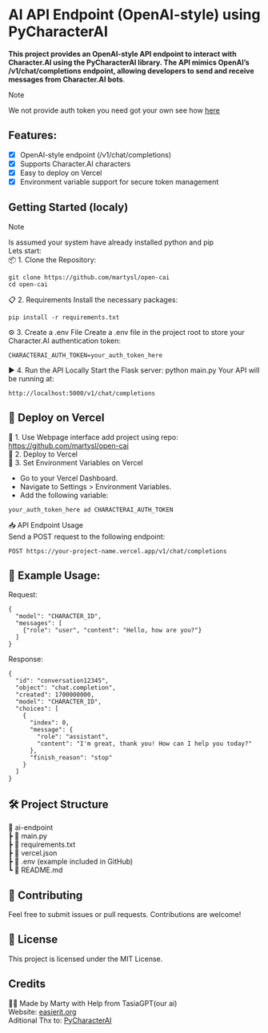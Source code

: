 # AI API Endpoint (OpenAI-style) using PyCharacterAI

**This project provides an OpenAI-style API endpoint to interact with Character.AI using the PyCharacterAI library. The API mimics OpenAI’s /v1/chat/completions endpoint, allowing developers to send and receive messages from Character.AI bots**.

>[!NOTE]
>We not provide auth token you need got your own see how [here](https://github.com/Xtr4F/PyCharacterAI)  

## Features:  
- [x] OpenAI-style endpoint (/v1/chat/completions)
- [x] Supports Character.AI characters
- [x] Easy to deploy on Vercel
- [x] Environment variable support for secure token management

## Getting Started (localy)
>[!NOTE]
>Is assumed your system have already installed python and pip  
Lets start:  
📦 1. Clone the Repository:  
```
git clone https://github.com/martysl/open-cai  
cd open-cai
```
📋 2. Requirements
Install the necessary packages:
```
pip install -r requirements.txt
```

⚙️ 3. Create a .env File
Create a .env file in the project root to store your Character.AI authentication token:
```
CHARACTERAI_AUTH_TOKEN=your_auth_token_here
```
▶️ 4. Run the API Locally
Start the Flask server:
python main.py
Your API will be running at:
```
http://localhost:5000/v1/chat/completions
```
## 📡 Deploy on Vercel
🔧 1. Use Webpage interface add project using repo: https://github.com/martysl/open-cai  
🚀 2. Deploy to Vercel  
🔐 3. Set Environment Variables on Vercel  
- Go to your Vercel Dashboard.  
- Navigate to Settings > Environment Variables.  
- Add the following variable:  
```
your_auth_token_here ad CHARACTERAI_AUTH_TOKEN
```
📥 API Endpoint Usage  
Send a POST request to the following endpoint:  
```
POST https://your-project-name.vercel.app/v1/chat/completions
```

## 🔧 Example Usage:

Request:
```
{
  "model": "CHARACTER_ID",
  "messages": [
    {"role": "user", "content": "Hello, how are you?"}
  ]
}
```

Response:
```
{
  "id": "conversation12345",
  "object": "chat.completion",
  "created": 1700000000,
  "model": "CHARACTER_ID",
  "choices": [
    {
      "index": 0,
      "message": {
        "role": "assistant",
        "content": "I'm great, thank you! How can I help you today?"
      },
      "finish_reason": "stop"
    }
  ]
}
```

## 🛠 Project Structure  
📁 ai-endpoint  
 ┣ 📄 main.py  
 ┣ 📄 requirements.txt  
 ┣ 📄 vercel.json  
 ┣ 📄 .env (example included in GitHub)  
 ┗ 📄 README.md  
  
## 🤝 Contributing
Feel free to submit issues or pull requests. Contributions are welcome!

## 📄 License
This project is licensed under the MIT License.

## Credits
👨‍💻 Made by Marty with Help from TasiaGPT(our ai)  
Website: [easierit.org](https://main.easierit.org)  
Aditional Thx to: [PyCharacterAI](https://github.com/Xtr4F/PyCharacterAI) 

